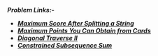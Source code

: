 **_Problem Links:-_**

- [**_Maximum Score After Splitting a String_**](https://leetcode.com/contest/weekly-contest-186/problems/maximum-score-after-splitting-a-string/)
- [**_Maximum Points You Can Obtain from Cards_**](https://leetcode.com/contest/weekly-contest-186/problems/maximum-points-you-can-obtain-from-cards/)
- [**_Diagonal Traverse II_**](https://leetcode.com/contest/weekly-contest-186/problems/diagonal-traverse-ii/)
- [**_Constrained Subsequence Sum_**](https://leetcode.com/contest/weekly-contest-186/problems/constrained-subsequence-sum/)
